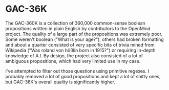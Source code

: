 # GAC-36K

The GAC-360K is a collection of 360,000 common-sense boolean propositions written in plain English by contributors to the OpenMind project. The quality of a large part of the propositions was extremely poor. Some weren't boolean ("What is your age?"), others had broken formatting and about a quarter consisted of very specific bits of trivia mined from Wikipedia ("Was roland von hößlin born in 1915?") or requiring in-depth knowledge of A.I. By design, the project also consisted of a lot of ambiguous propositions, which had very limited use in my case.

I've attempted to filter out those questions using primitive regexes. I probably removed a lot of good propositions and kept a lot of shitty ones, but GAC-36K's overall quality is significantly higher.
